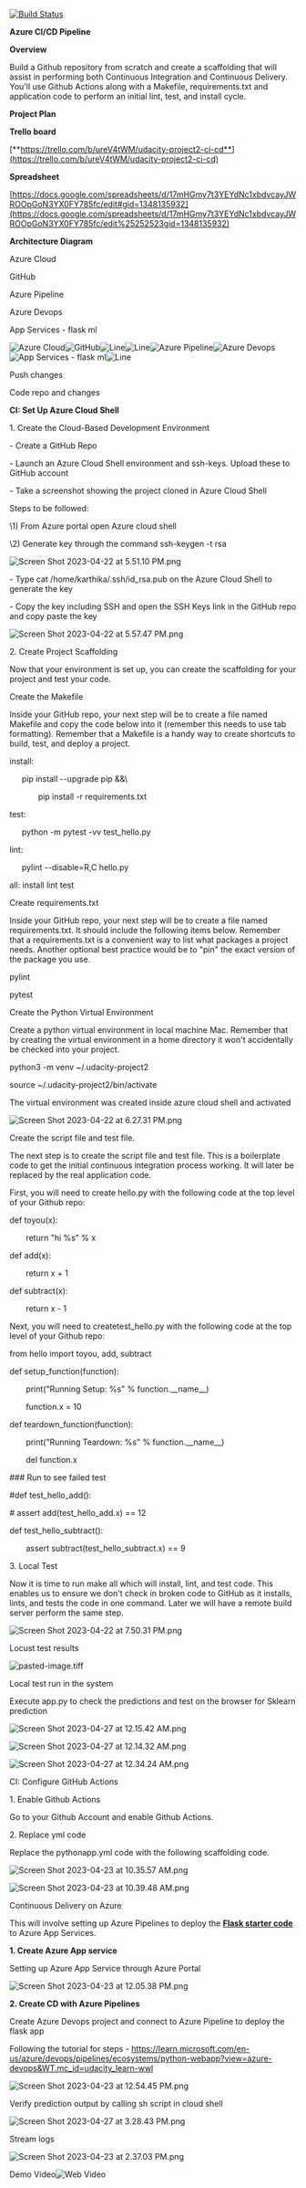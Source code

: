 ﻿
[![Build Status](https://dev.azure.com/arunkumarcg/Flask-ML-Deploy/\_apis/build/status%2Fakumar1903.flask-ml-azure-serverless?branchName=main)](https://dev.azure.com/arunkumarcg/Flask-ML-Deploy/\_build/latest?definitionId=2&branchName=main)

**Azure CI/CD Pipeline** 

**Overview**

Build a Github repository from scratch and create a scaffolding that will assist in performing both Continuous Integration and Continuous Delivery. You'll use Github Actions along with a Makefile, requirements.txt and application code to perform an initial lint, test, and install cycle. 

**Project Plan**

**Trello board**

[**https://trello.com/b/ureV4tWM/udacity-project2-ci-cd**](https://trello.com/b/ureV4tWM/udacity-project2-ci-cd)

**Spreadsheet**

[https://docs.google.com/spreadsheets/d/17mHGmy7t3YEYdNc1xbdvcayJWROOpGoN3YX0FY785fc/edit#gid=1348135932](https://docs.google.com/spreadsheets/d/17mHGmy7t3YEYdNc1xbdvcayJWROOpGoN3YX0FY785fc/edit%25252523gid=1348135932)

**Architecture Diagram**

Azure Cloud

GitHub

Azure Pipeline

Azure Devops

App Services - flask ml

![Azure Cloud](Aspose.Words.833145c8-088b-4e39-984f-4b41d5554cf2.001.png)![GitHub](Aspose.Words.833145c8-088b-4e39-984f-4b41d5554cf2.002.png)![Line](Aspose.Words.833145c8-088b-4e39-984f-4b41d5554cf2.003.png)![Line](Aspose.Words.833145c8-088b-4e39-984f-4b41d5554cf2.004.png)![Azure Pipeline](Aspose.Words.833145c8-088b-4e39-984f-4b41d5554cf2.005.png)![Azure Devops](Aspose.Words.833145c8-088b-4e39-984f-4b41d5554cf2.006.png)![App Services - flask ml](Aspose.Words.833145c8-088b-4e39-984f-4b41d5554cf2.007.png)![Line](Aspose.Words.833145c8-088b-4e39-984f-4b41d5554cf2.008.png)

Push changes


Code repo and changes










**CI: Set Up Azure Cloud Shell**

1\. Create the Cloud-Based Development Environment

\- Create a GitHub Repo

\- Launch an Azure Cloud Shell environment and ssh-keys. Upload these to GitHub account

\- Take a screenshot showing the project cloned in Azure Cloud Shell

Steps to be followed:

\1) From Azure portal open Azure cloud shell

\2) Generate key through the command ssh-keygen -t rsa

![Screen Shot 2023-04-22 at 5.51.10 PM.png](Aspose.Words.833145c8-088b-4e39-984f-4b41d5554cf2.009.png)

\- Type cat /home/karthika/.ssh/id\_rsa.pub on the Azure Cloud Shell to generate the key

\- Copy the key including SSH and open the SSH Keys link in the GitHub repo and copy paste the key

![Screen Shot 2023-04-22 at 5.57.47 PM.png](Aspose.Words.833145c8-088b-4e39-984f-4b41d5554cf2.010.png)

2\. Create Project Scaffolding

Now that your environment is set up, you can create the scaffolding for your project and test your code.

Create the Makefile

Inside your GitHub repo, your next step will be to create a file named Makefile and copy the code below into it (remember this needs to use tab formatting). Remember that a Makefile is a handy way to create shortcuts to build, test, and deploy a project.

install:

`	`pip install --upgrade pip &&\

`		`pip install -r requirements.txt

test:

`	`python -m pytest -vv test\_hello.py


lint:

`	`pylint --disable=R,C hello.py

all: install lint test

Create requirements.txt

Inside your GitHub repo, your next step will be to create a file named requirements.txt. It should include the following items below. Remember that a requirements.txt is a convenient way to list what packages a project needs. Another optional best practice would be to "pin" the exact version of the package you use.

pylint

pytest

Create the Python Virtual Environment

Create a python virtual environment in local machine Mac. Remember that by creating the virtual environment in a home directory it won't accidentally be checked into your project.

python3 -m venv ~/.udacity-project2

source ~/.udacity-project2/bin/activate

The virtual environment was created inside azure cloud shell and activated

![Screen Shot 2023-04-22 at 6.27.31 PM.png](Aspose.Words.833145c8-088b-4e39-984f-4b41d5554cf2.011.png)

Create the script file and test file.

The next step is to create the script file and test file. This is a boilerplate code to get the initial continuous integration process working. It will later be replaced by the real application code.

First, you will need to create hello.py with the following code at the top level of your Github repo:

def toyou(x):

`    `return "hi %s" % x


def add(x):

`    `return x + 1


def subtract(x):

`    `return x - 1

Next, you will need to createtest\_hello.py with the following code at the top level of your Github repo:

from hello import toyou, add, subtract


def setup\_function(function):

`    `print("Running Setup: %s" % function.\_\_name\_\_)

`    `function.x = 10


def teardown\_function(function):

`    `print("Running Teardown: %s" % function.\_\_name\_\_)

`    `del function.x


\### Run to see failed test

#def test\_hello\_add():

\#    assert add(test\_hello\_add.x) == 12

def test\_hello\_subtract():

`    `assert subtract(test\_hello\_subtract.x) == 9

3\. Local Test

Now it is time to run make all which will install, lint, and test code. This enables us to ensure we don't check in broken code to GitHub as it installs, lints, and tests the code in one command. Later we will have a remote build server perform the same step.

![Screen Shot 2023-04-22 at 7.50.31 PM.png](Aspose.Words.833145c8-088b-4e39-984f-4b41d5554cf2.012.png)


Locust test results

![pasted-image.tiff](Aspose.Words.833145c8-088b-4e39-984f-4b41d5554cf2.013.png)

Local test run in the system

Execute app.py to check the predictions and test on the browser for Sklearn prediction

![Screen Shot 2023-04-27 at 12.15.42 AM.png](Aspose.Words.833145c8-088b-4e39-984f-4b41d5554cf2.014.png)



![Screen Shot 2023-04-27 at 12.14.32 AM.png](Aspose.Words.833145c8-088b-4e39-984f-4b41d5554cf2.015.png)

![Screen Shot 2023-04-27 at 12.34.24 AM.png](Aspose.Words.833145c8-088b-4e39-984f-4b41d5554cf2.016.png)

CI: Configure GitHub Actions

1\. Enable Github Actions

Go to your Github Account and enable Github Actions.

2\. Replace yml code

Replace the pythonapp.yml code with the following scaffolding code.

![Screen Shot 2023-04-23 at 10.35.57 AM.png](Aspose.Words.833145c8-088b-4e39-984f-4b41d5554cf2.017.png)


![Screen Shot 2023-04-23 at 10.39.48 AM.png](Aspose.Words.833145c8-088b-4e39-984f-4b41d5554cf2.018.png)

Continuous Delivery on Azure

This will involve setting up Azure Pipelines to deploy the [**Flask starter code**](https://github.com/udacity/nd082-Azure-Cloud-DevOps-Starter-Code/tree/master/C2-AgileDevelopmentwithAzure/project/starter_files) to Azure App Services.

**1. Create Azure App service**

Setting up Azure App Service through Azure Portal

![Screen Shot 2023-04-23 at 12.05.38 PM.png](Aspose.Words.833145c8-088b-4e39-984f-4b41d5554cf2.019.png)

**2. Create CD with Azure Pipelines**

Create Azure Devops project and connect to Azure Pipeline to deploy the flask app

Following the tutorial for steps - <https://learn.microsoft.com/en-us/azure/devops/pipelines/ecosystems/python-webapp?view=azure-devops&WT.mc_id=udacity_learn-wwl>

![Screen Shot 2023-04-23 at 12.54.45 PM.png](Aspose.Words.833145c8-088b-4e39-984f-4b41d5554cf2.020.png)

Verify prediction output by calling sh script in cloud shell

![Screen Shot 2023-04-27 at 3.28.43 PM.png](Aspose.Words.833145c8-088b-4e39-984f-4b41d5554cf2.021.png)

Stream logs

![Screen Shot 2023-04-23 at 2.37.03 PM.png](Aspose.Words.833145c8-088b-4e39-984f-4b41d5554cf2.022.png)

Demo Video![Web Video](Aspose.Words.833145c8-088b-4e39-984f-4b41d5554cf2.023.jpeg)




